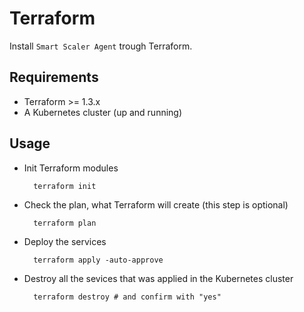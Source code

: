 # Terraform

Install `Smart Scaler Agent` trough Terraform.

## Requirements

* Terraform >= 1.3.x
* A Kubernetes cluster (up and running)

## Usage

* Init Terraform modules

		terraform init

* Check the plan, what Terraform will create (this step is optional)

		terraform plan

* Deploy the services

		terraform apply -auto-approve

* Destroy all the sevices that was applied in the Kubernetes cluster

		terraform destroy # and confirm with "yes"
